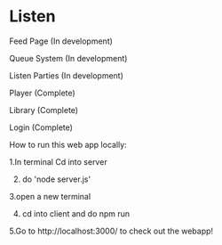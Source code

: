 # Listen
Feed Page (In development) 

Queue System (In development)

Listen Parties (In development)

Player (Complete)

Library (Complete)

Login (Complete)

How to run this web app locally:

1.In terminal Cd into server

2. do 'node server.js'

3.open a new terminal

4. cd into client and do npm run

5.Go to http://localhost:3000/ to check out the webapp!

